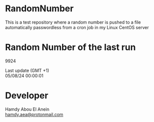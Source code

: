 # RandomNumber    
This is a test repository where a random number is pushed to a file automatically passwordless from a cron job in my Linux CentOS server    
# Random Number of the last run   
9924
      
Last update (GMT +1)    
05/08/24 00:00:01
# Developer    
Hamdy Abou El Anein   
hamdy.aea@protonmail.com
